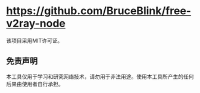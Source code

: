 # https://github.com/BruceBlink/free-v2ray-node



该项目采用MIT许可证。

## 免责声明

本工具仅用于学习和研究网络技术，请勿用于非法用途。使用本工具所产生的任何后果由使用者自行承担。
